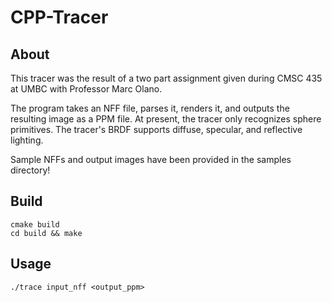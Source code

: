 # CPP-Tracer

## About
This tracer was the result of a two part assignment given during CMSC 435 at UMBC with Professor Marc Olano.

The program takes an NFF file, parses it, renders it, and outputs the resulting image as a PPM file. At present, the tracer only recognizes sphere primitives. The tracer's BRDF supports diffuse, specular, and reflective lighting.

Sample NFFs and output images have been provided in the samples directory!

## Build
```
cmake build
cd build && make
```

## Usage
`./trace input_nff <output_ppm>`